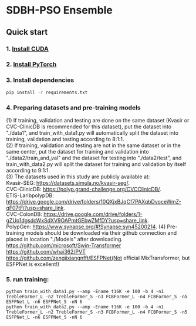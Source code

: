 # SDBH-PSO Ensemble

## Quick start

### 1. [Install CUDA](https://developer.nvidia.com/cuda-downloads)

### 2. [Install PyTorch](https://pytorch.org/get-started/locally/)

### 3. Install dependencies
```bash
pip install -r requirements.txt
```

### 4. Preparing datasets and pre-training models
(1) If training, validation and testing are done on the same dataset (Kvasir or CVC-ClinicDB is recommended for this 
dataset), put the dataset into "./data1", and train_with_data1.py will automatically split the dataset into training, 
validation and testing according to 8:1:1.\
(2) If training, validation and testing are not in the same dataset or in the same center, put the dataset for training
and validation into "./data2/train_and_val" and the dataset for testing into "./data2/test", and train_with_data2.py will 
split the dataset for training and validation by itself according to 9:1:1.\
(3) The datasets used in this study are publicly available at: \
Kvasir-SEG: https://datasets.simula.no/kvasir-seg/. \
CVC-ClinicDB: https://polyp.grand-challenge.org/CVCClinicDB/. \
ETIS-LaribpolypDB: https://drive.google.com/drive/folders/10QXjxBJqCf7PAXqbDvoceWmZ-qF07tFi?usp=share_link. \
CVC-ColonDB: https://drive.google.com/drive/folders/1-gZUo1dgsdcWxSdXV9OAPmtGEbwZMfDY?usp=share_link. \
PolypGen: https://www.synapse.org/#!Synapse:syn45200214.
(4) Pre-training models should be downloaded via their github connection and placed in location "./Models" after downloading.
https://github.com/microsoft/Swin-Transformer
https://github.com/whai362/PVT
https://github.com/zengjixiangnfft/ESFPNet(Not official MixTransformer, but ESFPNet is excellent!)

### 5. run training:
```
python train_with_data1.py --amp -Ename t16K -e 100 -b 4 -n1 TrebleFormer_L -n2 TrebleFormer_S -n3 FCBFormer_L -n4 FCBFormer_S -n5 ESFPNet_L -n6 ESFPNet_S -nN 6
python train_with_data2.py --amp -Ename t16K -e 100 -b 4 -n1 TrebleFormer_L -n2 TrebleFormer_S -n3 FCBFormer_L -n4 FCBFormer_S -n5 ESFPNet_L -n6 ESFPNet_S -nN 6
```
